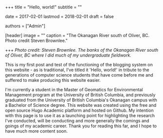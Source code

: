 +++
title = "Hello, world!"
subtitle = ""

date = 2017-02-01
lastmod = 2018-02-01
draft = false

authors = ["Admin"]

[header]
  image = ""
  caption = "The Okanagan River south of Oliver, BC. Photo credit Steven Brownlee."

+++
*Photo credit: Steven Brownlee. The banks of the Okanagan River south of Oliver, BC where I did much of my undergraduate fieldwork.*

This is my first post and test of the functioning of the blogging system on this website - as is traditional, I've titled it 'Hello, world!' in 
tribute to the generations of computer science students that have come before me and suffered to make producing this website easier.

I'm currently a student in the Master of Geomatics for Environmental Management program at the University of British Columbia, and previously graduated from the University of British Columbia's Okanagan campus with a Bachelor of Science degree. This website was created using the free and open source Hugo Academic platform and hosted on Github. My intention with this page is to use it as a launching point for highlighting the research I've conducted, will be conducting and more generally the comings and goings of my academic career. Thank you for reading this far, and I hope to have much more content soon.
